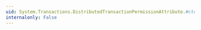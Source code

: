 ```yaml
---
uid: System.Transactions.DistributedTransactionPermissionAttribute.#ctor(System.Security.Permissions.SecurityAction)
internalonly: False
---
```

